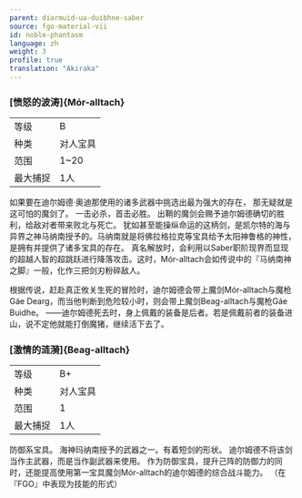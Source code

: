 ```yaml
---
parent: diarmuid-ua-duibhne-saber
source: fgo-material-vii
id: noble-phantasm
language: zh
weight: 3
profile: true
translation: "Akiraka"
---
```


### [愤怒的波涛]{Mór-alltach}

<table>
  <tr><td>等级</td><td>B</td></tr>
  <tr><td>种类</td><td>对人宝具</td></tr>
  <tr><td>范围</td><td>1~20</td></tr>
  <tr><td>最大捕捉</td><td>1人</td></tr>
</table>

如果要在迪尔姆德·奥迪那使用的诸多武器中挑选出最为强大的存在，
那无疑就是这可怕的魔剑了。
一击必杀，首击必胜。
出鞘的魔剑会赐予迪尔姆德确切的胜利，给敌对者带来败北与死亡。
犹如甚至能操纵命运的这柄剑，是凯尔特的海与异界之神马纳南授予的。马纳南就是将佛拉格拉克等宝具给予太阳神鲁格的神性，是拥有并提供了诸多宝具的存在。
真名解放时，会利用以Saber职阶现界而显现的超越人智的超跳跃进行降落攻击。这时，Mór-alltach会如传说中的『马纳南神之脚』一般，化作三把剑刃粉碎敌人。

根据传说，赶赴真正攸关生死的冒险时，迪尔姆德会带上魔剑Mór-alltach与魔枪Gáe Dearg，而当他判断到危险较小时，则会带上魔剑Beag-alltach与魔枪Gáe Buidhe。
——迪尔姆德死去时，身上佩戴的装备是后者。若是佩戴前者的装备进山，说不定他就能打倒魔猪，继续活下去了。

### [激情的涟漪]{Beag-alltach}

<table>
  <tr><td>等级</td><td>B+</td></tr>
  <tr><td>种类</td><td>对人宝具</td></tr>
  <tr><td>范围</td><td>1</td></tr>
  <tr><td>最大捕捉</td><td>1人</td></tr>
</table>

防御系宝具。
海神玛纳南授予的武器之一。有着短剑的形状。
迪尔姆德不将该剑当作主武器，而是当作副武器来使用。
作为防御宝具，提升己阵的防御力的同时，还能提高使用第一宝具魔剑Mór-alltach的迪尔姆德的综合战斗能力。
（在『FGO』中表现为技能的形式）
